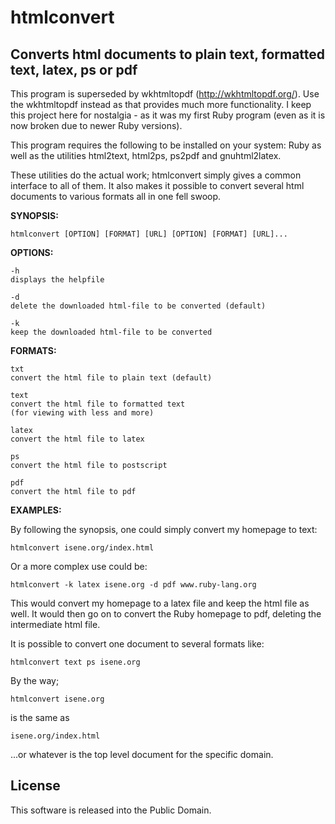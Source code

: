 # htmlconvert
## Converts html documents to plain text, formatted text, latex, ps or pdf

This program is superseded by wkhtmltopdf (http://wkhtmltopdf.org/). Use the wkhtmltopdf instead as that provides much more functionality. I keep this project here for nostalgia - as it was my first Ruby program (even as it is now broken due to newer Ruby versions).

This program requires the following to be installed on your system: Ruby as well as the utilities html2text, html2ps, ps2pdf and gnuhtml2latex.

These utilities do the actual work; htmlconvert simply gives a common interface to all of them. It also makes it possible to convert several html documents to various formats all in one fell swoop.

**SYNOPSIS:**

    htmlconvert [OPTION] [FORMAT] [URL] [OPTION] [FORMAT] [URL]...

**OPTIONS:**

    -h
	displays the helpfile

    -d
	delete the downloaded html-file to be converted (default)

    -k
	keep the downloaded html-file to be converted

**FORMATS:**

    txt
	convert the html file to plain text (default)

    text
	convert the html file to formatted text 
	(for viewing with less and more)

    latex
	convert the html file to latex

    ps
	convert the html file to postscript

    pdf
	convert the html file to pdf
    
**EXAMPLES:**

By following the synopsis, one could simply convert my homepage to text:

```htmlconvert isene.org/index.html```

Or a more complex use could be:

```htmlconvert -k latex isene.org -d pdf www.ruby-lang.org```
  
This would convert my homepage to a latex file and keep the html file as well. It would then go on to convert the Ruby homepage to pdf, deleting the intermediate html file.

It is possible to convert one document to several formats like:

```htmlconvert text ps isene.org```

By the way; 

```htmlconvert isene.org```

is the same as

```isene.org/index.html```

...or whatever is the top level document for the specific domain.

## License
This software is released into the Public Domain.

